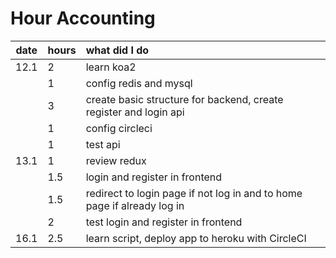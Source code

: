 # Hour Accounting

| date  | hours| what did I do  |
| :----:|:-----| :-----|
| 12.1  | 2    | learn koa2 |
|       | 1    | config redis and mysql |
|       | 3    | create basic structure for backend, create register and login api |
|       | 1    | config circleci |
|       | 1    | test api|
| 13.1  | 1    | review redux|
|       | 1.5  | login and register in frontend|
|       | 1.5  | redirect to login page if not log in and to home page if already log in|
|       | 2    | test login and register in frontend |
| 16.1  | 2.5  | learn script, deploy app to heroku with CircleCI| 


